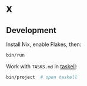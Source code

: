 # x

## Development

Install Nix, enable Flakes, then:

```bash
bin/run
```

Work with `TASKS.md` in [taskell](https://github.com/smallhadroncollider/taskell):

```bash
bin/project  # open taskell
```
